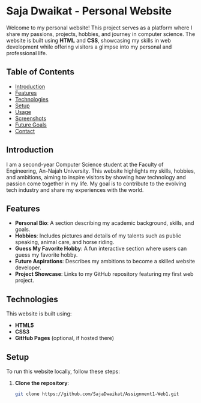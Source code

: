 # Saja Dwaikat - Personal Website

Welcome to my personal website! This project serves as a platform where I share my passions, projects, hobbies, and journey in computer science. The website is built using **HTML** and **CSS**, showcasing my skills in web development while offering visitors a glimpse into my personal and professional life.

## Table of Contents

- [Introduction](#introduction)
- [Features](#features)
- [Technologies](#technologies)
- [Setup](#setup)
- [Usage](#usage)
- [Screenshots](#screenshots)
- [Future Goals](#future-goals)
- [Contact](#contact)

## Introduction

I am a second-year Computer Science student at the Faculty of Engineering, An-Najah University. This website highlights my skills, hobbies, and ambitions, aiming to inspire visitors by showing how technology and passion come together in my life. My goal is to contribute to the evolving tech industry and share my experiences with the world.

## Features

- **Personal Bio**: A section describing my academic background, skills, and goals.
- **Hobbies**: Includes pictures and details of my talents such as public speaking, animal care, and horse riding.
- **Guess My Favorite Hobby**: A fun interactive section where users can guess my favorite hobby.
- **Future Aspirations**: Describes my ambitions to become a skilled website developer.
- **Project Showcase**: Links to my GitHub repository featuring my first web project.

## Technologies

This website is built using:

- **HTML5**
- **CSS3**
- **GitHub Pages** (optional, if hosted there)

## Setup

To run this website locally, follow these steps:

1. **Clone the repository**:
   ```bash
   git clone https://github.com/SajaDwaikat/Assignment1-Web1.git
